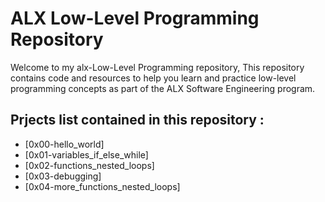 # ALX Low-Level Programming Repository

Welcome to my alx-Low-Level Programming repository, This repository contains code and resources to help you learn and practice low-level programming concepts as part of the ALX Software Engineering program.

## Prjects list contained in this repository :

- [0x00-hello_world]
- [0x01-variables_if_else_while]
- [0x02-functions_nested_loops]
- [0x03-debugging]
- [0x04-more_functions_nested_loops]

